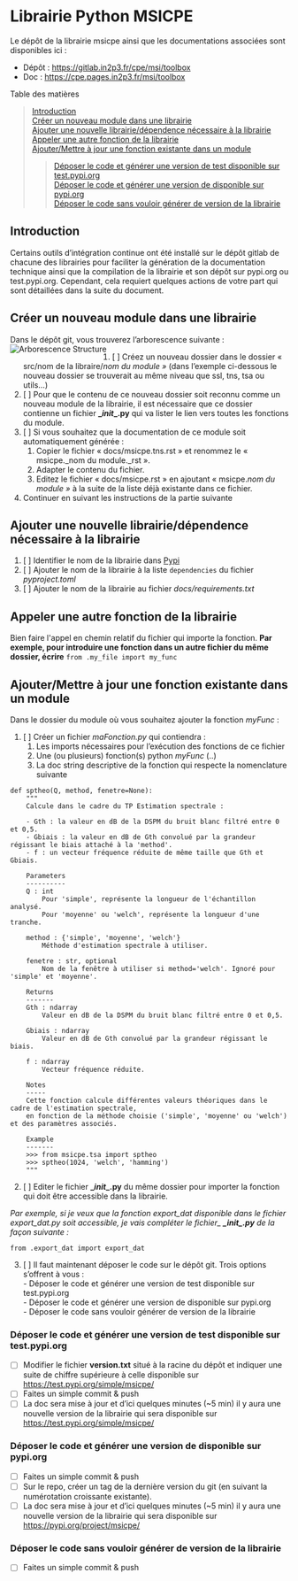 # Librairie Python MSICPE

Le dépôt de la librairie msicpe ainsi que les documentations associées sont disponibles ici :

- Dépôt : <https://gitlab.in2p3.fr/cpe/msi/toolbox> 
- Doc : <https://cpe.pages.in2p3.fr/msi/toolbox>

Table des matières

> [Introduction](#introduction)<br/>
> [Créer un nouveau module dans une librairie](#cr%C3%A9er-un-nouveau-module-dans-une-librairie)<br/>
> [Ajouter une nouvelle librairie/dépendence nécessaire à la librairie](#ajouter-une-nouvelle-librairiedépendence-nécessaire-à-la-librairie)<br/>
> [Appeler une autre fonction de la librairie](#appeler-une-autre-fonction-de-la-librairie)<br/>
> [Ajouter/Mettre à jour une fonction existante dans un module](#ajoutermettre-à-jour-une-fonction-existante-dans-un-module)<br/>
>> [Déposer le code et générer une version de test disponible sur test.pypi.org](#d%C3%A9poser-le-code-et-g%C3%A9n%C3%A9rer-une-version-de-test-disponible-sur-testpypiorg)<br/>
>> [Déposer le code et générer une version de disponible sur pypi.org](#d%C3%A9poser-le-code-et-g%C3%A9n%C3%A9rer-une-version-de-disponible-sur-pypiorg)<br/>
>> [Déposer le code sans vouloir générer de version de la librairie](#d%C3%A9poser-le-code-sans-vouloir-g%C3%A9n%C3%A9rer-de-version-de-la-librairie)<br/>

## Introduction

Certains outils d’intégration continue ont été installé sur le dépôt gitlab de chacune des librairies pour faciliter la génération de la documentation technique ainsi que la compilation de la librairie et son dépôt sur pypi.org ou test.pypi.org. Cependant, cela requiert quelques actions de votre part qui sont détaillées dans la suite du document.

## Créer un nouveau module dans une librairie
Dans le dépôt git, vous trouverez l’arborescence suivante :<br/>
<img src="docs/images/arborescence.png"
     alt="Arborescence Structure"
     style="float: left; margin-right: 10px;" />
1. [ ] Créez un nouveau dossier dans le dossier « src/nom de la libraire/_nom du module »_ (dans l’exemple ci-dessous le nouveau dossier se trouverait au même niveau que ssl, tns, tsa ou utils…)
2. [ ] Pour que le contenu de ce nouveau dossier soit reconnu comme un nouveau module de la librairie, il est nécessaire que ce dossier contienne un fichier **\__init_\_.py** qui va lister le lien vers toutes les fonctions du module.
3. [ ] Si vous souhaitez que la documentation de ce module soit automatiquement générée :
    1. Copier le fichier « docs/msicpe.tns.rst » et renommez le « msicpe._nom du module._rst ».
    2. Adapter le contenu du fichier.
    3. Editez le fichier « docs/msicpe.rst » en ajoutant « msicpe._nom du module »_ à la suite de la liste déjà existante dans ce fichier.
4. Continuer en suivant les instructions de la partie suivante

## Ajouter une nouvelle librairie/dépendence nécessaire à la librairie
1. [ ] Identifier le nom de la librairie dans [Pypi](https://pypi.org)
2. [ ] Ajouter le nom de la librairie à la liste `dependencies` du fichier *pyproject.toml*
3. [ ] Ajouter le nom de la librairie au fichier *docs/requirements.txt*

## Appeler une autre fonction de la librairie

Bien faire l'appel en chemin relatif du fichier qui importe la fonction. 
**Par exemple, pour introduire une fonction dans un autre fichier du même dossier, écrire** `from .my_file import my_func`

## Ajouter/Mettre à jour une fonction existante dans un module

Dans le dossier du module où vous souhaitez ajouter la fonction _myFunc_ :
1. [ ] Créer un fichier _maFonction.py_ qui contiendra :
	1. Les imports nécessaires pour l’exécution des fonctions de ce fichier
	2. Une (ou plusieurs) fonction(s) python _myFunc_ (..)
	3. La doc string descriptive de la fonction qui respecte la nomenclature suivante
````			
def sptheo(Q, method, fenetre=None):
	"""
	Calcule dans le cadre du TP Estimation spectrale :

	- Gth : la valeur en dB de la DSPM du bruit blanc filtré entre 0 et 0,5.
	- Gbiais : la valeur en dB de Gth convolué par la grandeur régissant le biais attaché à la 'method'.
	- f : un vecteur fréquence réduite de même taille que Gth et Gbiais.

	Parameters
	----------
	Q : int
		Pour 'simple', représente la longueur de l'échantillon analysé.
		Pour 'moyenne' ou 'welch', représente la longueur d'une tranche.

	method : {'simple', 'moyenne', 'welch'}
		Méthode d'estimation spectrale à utiliser.

	fenetre : str, optional
		Nom de la fenêtre à utiliser si method='welch'. Ignoré pour 'simple' et 'moyenne'.

	Returns
	-------
	Gth : ndarray
		Valeur en dB de la DSPM du bruit blanc filtré entre 0 et 0,5.

	Gbiais : ndarray
		Valeur en dB de Gth convolué par la grandeur régissant le biais.

	f : ndarray
		Vecteur fréquence réduite.

	Notes
	-----
	Cette fonction calcule différentes valeurs théoriques dans le cadre de l'estimation spectrale,
	en fonction de la méthode choisie ('simple', 'moyenne' ou 'welch') et des paramètres associés.

	Example
	-------
	>>> from msicpe.tsa import sptheo
	>>> sptheo(1024, 'welch', 'hamming')
	"""

````


2. [ ]  Editer le fichier **\__init_\_.py** du même dossier pour importer la fonction qui doit être accessible dans la librairie.


<i>Par exemple, si je veux que la fonction export_dat disponible dans le fichier export_dat.py soit accessible, je vais compléter le fichier_ **\__init_\_.py** de la façon suivante :</i>

```
from .export_dat import export_dat
```

3. [ ] Il faut maintenant déposer le code sur le dépôt git. Trois options s’offrent à vous :  
    \- Déposer le code et générer une version de test disponible sur test.pypi.org<br/>
	\- Déposer le code et générer une version de disponible sur pypi.org<br/>
	\- Déposer le code sans vouloir générer de version de la librairie


### Déposer le code et générer une version de test disponible sur test.pypi.org

- [ ] Modifier le fichier **version.txt** situé à la racine du dépôt et indiquer une suite de chiffre supérieure à celle disponible sur <https://test.pypi.org/simple/msicpe/>
- [ ] Faites un simple commit & push
- [ ] La doc sera mise à jour et d’ici quelques minutes (~5 min) il y aura une nouvelle version de la librairie qui sera disponible sur <https://test.pypi.org/simple/msicpe/>

### Déposer le code et générer une version de disponible sur pypi.org

- [ ] Faites un simple commit & push
- [ ] Sur le repo, créer un tag de la dernière version du git (en suivant la numérotation croissante existante).
- [ ] La doc sera mise à jour et d’ici quelques minutes (~5 min) il y aura une nouvelle version de la librairie qui sera disponible sur <https://pypi.org/project/msicpe/>

### Déposer le code sans vouloir générer de version de la librairie

- [ ] Faites un simple commit & push